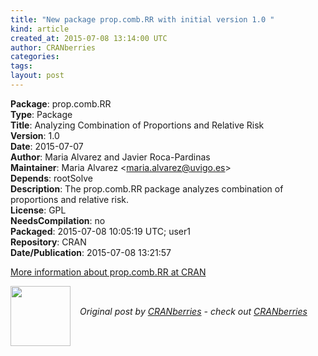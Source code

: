 ```yaml
---
title: "New package prop.comb.RR with initial version 1.0 "
kind: article
created_at: 2015-07-08 13:14:00 UTC
author: CRANberries
categories: 
tags: 
layout: post
---
```

<strong>Package</strong>: prop.comb.RR<br>
<strong>Type</strong>: Package<br>
<strong>Title</strong>: Analyzing Combination of Proportions and Relative Risk<br>
<strong>Version</strong>: 1.0<br>
<strong>Date</strong>: 2015-07-07<br>
<strong>Author</strong>: Maria Alvarez and Javier Roca-Pardinas<br>
<strong>Maintainer</strong>: Maria Alvarez &lt;maria.alvarez@uvigo.es&gt;<br>
<strong>Depends</strong>: rootSolve<br>
<strong>Description</strong>: The prop.comb.RR package analyzes combination of proportions and relative risk.<br>
<strong>License</strong>: GPL<br>
<strong>NeedsCompilation</strong>: no<br>
<strong>Packaged</strong>: 2015-07-08 10:05:19 UTC; user1<br>
<strong>Repository</strong>: CRAN<br>
<strong>Date/Publication</strong>: 2015-07-08 13:21:57<br>

<p>
<a href="http://cran.r-project.org/web/packages/prop.comb.RR/index.html">More information about prop.comb.RR at CRAN</a><div class="author">
  <img src="" style="width: 96px; height: 96;">
  <span style="position: absolute; padding: 32px 15px;">
    <i>Original post by <a href="http://twitter.com/">CRANberries</a> - check out <a href="http://dirk.eddelbuettel.com/cranberries">CRANberries   </a></i>
  </span>
</div>
